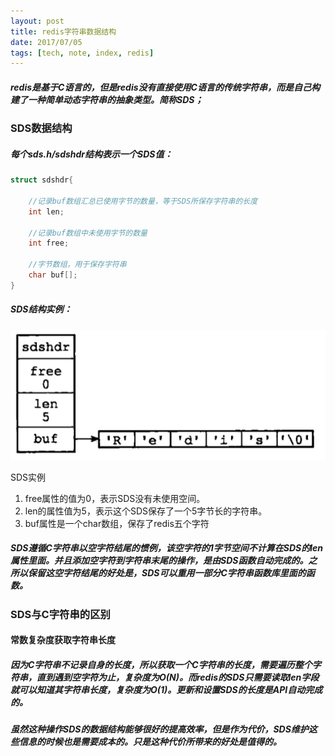```yaml
---
layout: post
title: redis字符串数据结构
date: 2017/07/05
tags: [tech, note, index, redis]
---
```


##### redis是基于C语言的，但是redis没有直接使用C语言的传统字符串，而是自己构建了一种简单动态字符串的抽象类型。简称SDS；
### SDS数据结构
##### 每个sds.h/sdshdr结构表示一个SDS值：
```C
struct sdshdr{

    //记录buf数组汇总已使用字节的数量，等于SDS所保存字符串的长度
    int len;

    //记录buf数组中未使用字节的数量
    int free;

    //字节数组，用于保存字符串
    char buf[];
}
```
##### SDS结构实例：
![SDS实例](../../img/note/redisString.png) <div class='img-note'>SDS实例</div>

1. free属性的值为0，表示SDS没有未使用空间。
2. len的属性值为5，表示这个SDS保存了一个5字节长的字符串。
3. buf属性是一个char数组，保存了redis五个字符

##### SDS遵循C字符串以空字符结尾的惯例，该空字符的1字节空间不计算在SDS的len属性里面。并且添加空字符到字符串末尾的操作，是由SDS函数自动完成的。之所以保留这空字符结尾的好处是，SDS可以重用一部分C字符串函数库里面的函数。

### SDS与C字符串的区别
#### 常数复杂度获取字符串长度
##### 因为C字符串不记录自身的长度，所以获取一个C字符串的长度，需要遍历整个字符串，直到遇到空字符为止，复杂度为O(N)。而redis的SDS只需要读取len字段就可以知道其字符串长度，复杂度为O(1)。更新和设置SDS的长度是API自动完成的。
##### 虽然这种操作SDS的数据结构能够很好的提高效率，但是作为代价，SDS维护这些信息的时候也是需要成本的。只是这种代价所带来的好处是值得的。

